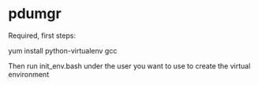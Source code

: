 # pdumgr

Required, first steps:

yum install python-virtualenv gcc

Then run init_env.bash under the user you want to use to create the virtual environment